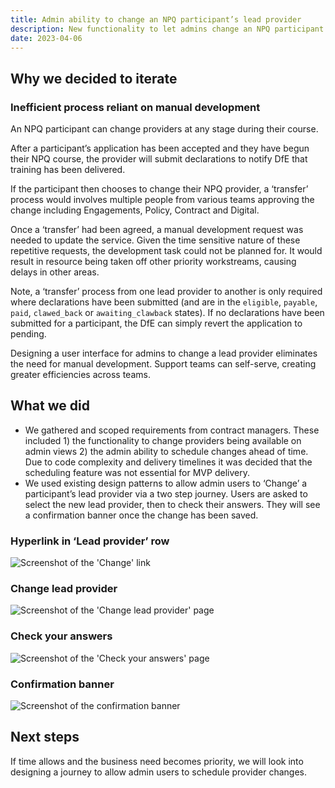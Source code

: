 ```yaml
---
title: Admin ability to change an NPQ participant’s lead provider
description: New functionality to let admins change an NPQ participant’s lead provider. Deployed in March 2023
date: 2023-04-06
---
```


## Why we decided to iterate

### Inefficient process reliant on manual development 

An NPQ participant can change providers at any stage during their course.  

After a participant’s application has been accepted and they have begun their NPQ course, the provider will submit declarations to notify DfE that training has been delivered. 

If the participant then chooses to change their NPQ provider, a ‘transfer’ process would involves multiple people from various teams approving the change including Engagements, Policy, Contract and Digital. 

Once a ‘transfer’ had been agreed, a manual development request was needed to update the service. Given the time sensitive nature of these repetitive requests, the development task could not be planned for. It would result in resource being taken off other priority workstreams, causing delays in other areas.

Note, a ‘transfer’ process from one lead provider to another is only required where declarations have been submitted (and are in the `eligible`, `payable`, `paid`, `clawed_back` or `awaiting_clawback` states). If no declarations have been submitted for a participant, the DfE can simply revert the application to pending.

Designing a user interface for admins to change a lead provider eliminates the need for manual development. Support teams can self-serve, creating greater efficiencies across teams. 

## What we did 

* We gathered and scoped requirements from contract managers. These included 1) the functionality to change providers being available on admin views 2) the admin ability to schedule changes ahead of time. Due to code complexity and delivery timelines it was decided that the scheduling feature was not essential for MVP delivery.
* We used existing design patterns to allow admin users to ‘Change’ a participant’s lead provider via a two step journey. Users are asked to select the new lead provider, then to check their answers. They will see a confirmation banner once the change has been saved.

### Hyperlink in ‘Lead provider’ row 

![Screenshot of the 'Change' link](/support-for-cpd/2023-04-06-change-npq-lead-provider/01-change-hyperlink.png)

### Change lead provider 

![Screenshot of the 'Change lead provider' page](/support-for-cpd/2023-04-06-change-npq-lead-provider/02-change-lead-provider.png)

### Check your answers

![Screenshot of the 'Check your answers' page](/support-for-cpd/2023-04-06-change-npq-lead-provider/03-check-your-answers.png)

### Confirmation banner 

![Screenshot of the confirmation banner](/support-for-cpd/2023-04-06-change-npq-lead-provider/04-confirmation-banner.png)

## Next steps 

If time allows and the business need becomes priority, we will look into designing a journey to allow admin users to schedule provider changes.